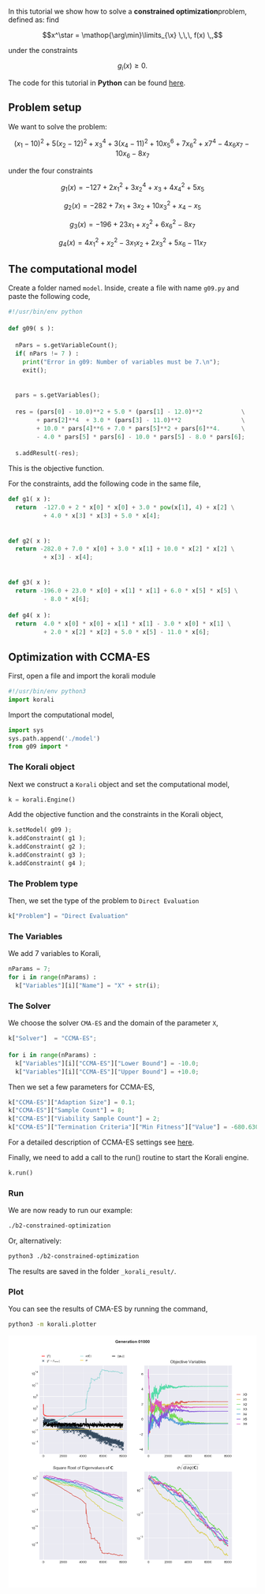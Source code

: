 

In this tutorial we show how to solve a **constrained optimization**problem, defined as: find

$$x^\star = \mathop{\arg\min}\limits_{\x}  \,\,\, f(x) \,,$$

under the constraints

$$g_i(x) \geq 0.$$


The code for this tutorial in **Python** can be found [here](https://github.com/cselab/skorali/blob/master/tutorials/b1-restart).




## Problem setup

We want to solve the problem:

$$ (x_1 - 10)^2 + 5(x_2 - 12)^2 + x_3^4  + 3(x_4 - 11)^2 + 10 x_5^6 + 7 x_6^2 + x7^4 - 4 x_6 x_7 - 10  x_6 - 8 x_7 $$

under the four constraints

$$
g_1(x) = -127 + 2x_1^2 + 3 x_2^4 + x_3 + 4x_4^2 + 5x_5
$$

$$
g_2(x) = -282 + 7x_1 + 3x_2 + 10x_3^2 + x_4 - x_5
$$

$$
g_3(x) = -196 + 23 x_1 + x_2^2 + 6x_6^2 - 8x_7
$$

$$
g_4(x) = 4x_1^2 + x_2^2 - 3x_1x_2 + 2x_3^2 + 5x_6 - 11x_7
$$









##  The computational model
Create a folder named `model`. Inside, create a file with name `g09.py` and paste the following code,
```python
#!/usr/bin/env python

def g09( s ):

  nPars = s.getVariableCount();
  if( nPars != 7 ) :
    print("Error in g09: Number of variables must be 7.\n");
    exit();


  pars = s.getVariables();

  res = (pars[0] - 10.0)**2 + 5.0 * (pars[1] - 12.0)**2           \
        + pars[2]**4  + 3.0 * (pars[3] - 11.0)**2                 \
        + 10.0 * pars[4]**6 + 7.0 * pars[5]**2 + pars[6]**4.      \
        - 4.0 * pars[5] * pars[6] - 10.0 * pars[5] - 8.0 * pars[6];

  s.addResult(-res);
```
This is the objective function.

For the constraints, add the following code in the same file,
```python
def g1( x ):
  return  -127.0 + 2 * x[0] * x[0] + 3.0 * pow(x[1], 4) + x[2] \
          + 4.0 * x[3] * x[3] + 5.0 * x[4];


def g2( x ):
  return -282.0 + 7.0 * x[0] + 3.0 * x[1] + 10.0 * x[2] * x[2] \
          + x[3] - x[4];


def g3( x ):
  return -196.0 + 23.0 * x[0] + x[1] * x[1] + 6.0 * x[5] * x[5] \
          - 8.0 * x[6];

def g4( x ):
  return  4.0 * x[0] * x[0] + x[1] * x[1] - 3.0 * x[0] * x[1] \
          + 2.0 * x[2] * x[2] + 5.0 * x[5] - 11.0 * x[6];
```










## Optimization with CCMA-ES

First, open a file and import the korali module
```python
#!/usr/bin/env python3
import korali
```
Import the computational model,
```python
import sys
sys.path.append('./model')
from g09 import *
```




###  The Korali object

Next we construct a `Korali` object and set the computational model,
```python
k = korali.Engine()
```

Add the objective function and the constraints in the Korali object,
```python
k.setModel( g09 );
k.addConstraint( g1 );
k.addConstraint( g2 );
k.addConstraint( g3 );
k.addConstraint( g4 );
```



###  The Problem type
Then, we set the type of the problem to `Direct Evaluation`
```python
k["Problem"] = "Direct Evaluation"
```


###  The Variables
We add 7 variables to Korali,
```python
nParams = 7;
for i in range(nParams) :
  k["Variables"][i]["Name"] = "X" + str(i);
```


###  The Solver
We choose the solver `CMA-ES` and the domain of the parameter `X`,

```python
k["Solver"]  = "CCMA-ES";

for i in range(nParams) :
  k["Variables"][i]["CCMA-ES"]["Lower Bound"] = -10.0;
  k["Variables"][i]["CCMA-ES"]["Upper Bound"] = +10.0;
```

Then we set a few parameters for CCMA-ES,
```python
k["CCMA-ES"]["Adaption Size"] = 0.1;
k["CCMA-ES"]["Sample Count"] = 8;
k["CCMA-ES"]["Viability Sample Count"] = 2;
k["CCMA-ES"]["Termination Criteria"]["Min Fitness"]["Value"] = -680.630057374402 - 1e-4;
```
For a detailed description of CCMA-ES settings see [here](../../usage/solvers/optimizers/ccmaes.md).

Finally, we need to add a call to the run() routine to start the Korali engine.

```python
k.run()
```

###  Run

We are now ready to run our example:

```bash
./b2-constrained-optimization
```

Or, alternatively:

```bash
python3 ./b2-constrained-optimization
```

The results are saved in the folder `_korali_result/`.












###  Plot

You can see the results of CMA-ES by running the command,
```sh
python3 -m korali.plotter
```

![figure](ccmaes.png)
